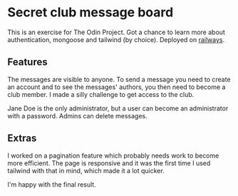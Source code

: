 # Secret club message board

This is an exercise for The Odin Project. Got a chance to learn more about authentication, mongoose and tailwind (by choice). Deployed on [railways]( https://secretclub-production.up.railway.app/).

## Features

The messages are visible to anyone. To send a message you need to create an account and to see the messages' authors, you then need to become a club member. 
I made a silly challenge to get access to the club. 

Jane Doe is the only administrator, but a user can become an administrator with a password. Admins can delete messages. 

## Extras

I worked on a pagination feature which probably needs work to become more efficient. The page is responsive and it was the first time I used tailwind with that in mind, which made it a lot quicker.

I'm happy with the final result.
